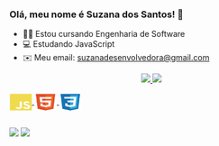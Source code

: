 ### Olá, meu nome é Suzana dos Santos! 👋

- 👩‍🎓 Estou cursando Engenharia de Software
- 💻 Estudando JavaScript
- ✉️ Meu email: suzanadesenvolvedora@gmail.com

<div align="center">
  <a href="https://github.com/suzanadossantos">
  <img height="170em" src="https://github-readme-stats.vercel.app/api?username=suzanadossantos&show_icons=true&theme=druvbox&include_all_commits=true&count_private=true"/>
  <img height="170em" src="https://github-readme-stats.vercel.app/api/top-langs/?username=suzanadossantos&layout=compact&langs_count=7&theme=druvbox"/>
</div>
  
<div style="display: inline_block"><br>
  <img align="center" alt="Suzana-Js" height="30" width="40" src="https://raw.githubusercontent.com/devicons/devicon/master/icons/javascript/javascript-plain.svg">
  <img align="center" alt="Suzana-HTML" height="30" width="40" src="https://raw.githubusercontent.com/devicons/devicon/master/icons/html5/html5-original.svg">
  <img align="center" alt="Suzana-CSS" height="30" width="40" src="https://raw.githubusercontent.com/devicons/devicon/master/icons/css3/css3-original.svg">
  
</div>
  
  ##
  
<div> 
  <a href = "gmailto:suzanadesenvolvedora@gmail.com"><img src="https://img.shields.io/badge/-Gmail-%23333?style=for-the-badge&logo=gmail&logoColor=white" target="_blank"></a>
  <a href="https://www.linkedin.com/in/suzana-dos-santos-88a313226/" target="_blank">
  <img src="https://img.shields.io/badge/-LinkedIn-%230077B5?style=for-the-badge&logo=linkedin&logoColor=white" target="_blank"></a> 
</div>
  
